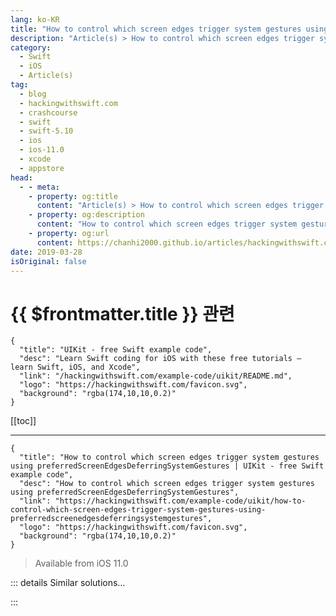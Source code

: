 ```yaml
---
lang: ko-KR
title: "How to control which screen edges trigger system gestures using preferredScreenEdgesDeferringSystemGestures"
description: "Article(s) > How to control which screen edges trigger system gestures using preferredScreenEdgesDeferringSystemGestures"
category:
  - Swift
  - iOS
  - Article(s)
tag: 
  - blog
  - hackingwithswift.com
  - crashcourse
  - swift
  - swift-5.10
  - ios
  - ios-11.0
  - xcode
  - appstore
head:
  - - meta:
    - property: og:title
      content: "Article(s) > How to control which screen edges trigger system gestures using preferredScreenEdgesDeferringSystemGestures"
    - property: og:description
      content: "How to control which screen edges trigger system gestures using preferredScreenEdgesDeferringSystemGestures"
    - property: og:url
      content: https://chanhi2000.github.io/articles/hackingwithswift.com/example-code/uikit/how-to-control-which-screen-edges-trigger-system-gestures-using-preferredscreenedgesdeferringsystemgestures.html
date: 2019-03-28
isOriginal: false
---
```


# {{ $frontmatter.title }} 관련

```component VPCard
{
  "title": "UIKit - free Swift example code",
  "desc": "Learn Swift coding for iOS with these free tutorials – learn Swift, iOS, and Xcode",
  "link": "/hackingwithswift.com/example-code/uikit/README.md",
  "logo": "https://hackingwithswift.com/favicon.svg",
  "background": "rgba(174,10,10,0.2)"
}
```

[[toc]]

---

```component VPCard
{
  "title": "How to control which screen edges trigger system gestures using preferredScreenEdgesDeferringSystemGestures | UIKit - free Swift example code",
  "desc": "How to control which screen edges trigger system gestures using preferredScreenEdgesDeferringSystemGestures",
  "link": "https://hackingwithswift.com/example-code/uikit/how-to-control-which-screen-edges-trigger-system-gestures-using-preferredscreenedgesdeferringsystemgestures",
  "logo": "https://hackingwithswift.com/favicon.svg",
  "background": "rgba(174,10,10,0.2)"
}
```

> Available from iOS 11.0

<!-- TODO: 작성 -->

<!--
iOS 11.0 was the first to showcase complex system gestures based around the iPhone X, and it’s the point now where all edges of the screen do different things on different devices. 

Historically, iOS apps automatically delayed system gestures from the top and bottom edges if they were run as full screen apps – if they hid the status bar – but as of iOS 11 you should now make your view controllers override the `preferredScreenEdgesDeferringSystemGestures` property to tell the system which edges should delay the built-in system gestures.

For example, if you main view controller uses the bottom screen edge you might give it code like this:

```swift
override func preferredScreenEdgesDeferringSystemGestures() -> UIRectEdge {
    return [.bottom]
}
```

That will allow iOS to use left, right, and top edge swipes freely, but defer the system gesture for bottom swipes.

-->

::: details Similar solutions…

<!--
/quick-start/swiftui/how-to-stop-system-gestures-from-interfering-with-your-own">How to stop system gestures from interfering with your own 
/quick-start/swiftui/how-to-control-which-navigationsplitview-column-is-shown-in-compact-layouts">How to control which NavigationSplitView column is shown in compact layouts 
/quick-start/swiftui/how-to-control-which-view-is-shown-when-your-app-launches">How to control which view is shown when your app launches 
/quick-start/swiftui/how-to-make-two-gestures-recognize-at-the-same-time-using-simultaneousgesture">How to make two gestures recognize at the same time using simultaneousGesture() 
/example-code/language/how-to-detect-when-the-system-is-under-pressure-and-you-should-reduce-your-work">How to detect when the system is under pressure and you should reduce your work</a>
-->

:::

